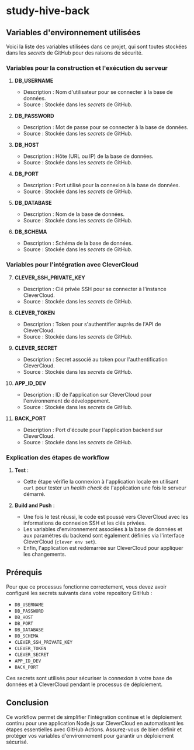 # study-hive-back

## Variables d'environnement utilisées

Voici la liste des variables utilisées dans ce projet, qui sont toutes stockées dans les *secrets* de GitHub pour des raisons de sécurité.

### Variables pour la construction et l'exécution du serveur

1. **DB_USERNAME**  
   - Description : Nom d'utilisateur pour se connecter à la base de données.  
   - Source : Stockée dans les *secrets* de GitHub.

2. **DB_PASSWORD**  
   - Description : Mot de passe pour se connecter à la base de données.  
   - Source : Stockée dans les *secrets* de GitHub.

3. **DB_HOST**  
   - Description : Hôte (URL ou IP) de la base de données.  
   - Source : Stockée dans les *secrets* de GitHub.

4. **DB_PORT**  
   - Description : Port utilisé pour la connexion à la base de données.  
   - Source : Stockée dans les *secrets* de GitHub.

5. **DB_DATABASE**  
   - Description : Nom de la base de données.  
   - Source : Stockée dans les *secrets* de GitHub.

6. **DB_SCHEMA**  
   - Description : Schéma de la base de données.  
   - Source : Stockée dans les *secrets* de GitHub.

### Variables pour l'intégration avec CleverCloud

7. **CLEVER_SSH_PRIVATE_KEY**  
   - Description : Clé privée SSH pour se connecter à l'instance CleverCloud.  
   - Source : Stockée dans les *secrets* de GitHub.

8. **CLEVER_TOKEN**  
   - Description : Token pour s'authentifier auprès de l'API de CleverCloud.  
   - Source : Stockée dans les *secrets* de GitHub.

9. **CLEVER_SECRET**  
   - Description : Secret associé au token pour l'authentification CleverCloud.  
   - Source : Stockée dans les *secrets* de GitHub.

10. **APP_ID_DEV**  
    - Description : ID de l'application sur CleverCloud pour l'environnement de développement.  
    - Source : Stockée dans les *secrets* de GitHub.

11. **BACK_PORT**  
    - Description : Port d'écoute pour l'application backend sur CleverCloud.  
    - Source : Stockée dans les *secrets* de GitHub.

### Explication des étapes de workflow

1. **Test** : 
   - Cette étape vérifie la connexion à l'application locale en utilisant `curl` pour tester un *health check* de l'application une fois le serveur démarré.
   
2. **Build and Push** : 
   - Une fois le test réussi, le code est poussé vers CleverCloud avec les informations de connexion SSH et les clés privées.
   - Les variables d'environnement associées à la base de données et aux paramètres du backend sont également définies via l'interface CleverCloud (`clever env set`).
   - Enfin, l'application est redémarrée sur CleverCloud pour appliquer les changements.

## Prérequis

Pour que ce processus fonctionne correctement, vous devez avoir configuré les secrets suivants dans votre repository GitHub :

- `DB_USERNAME`
- `DB_PASSWORD`
- `DB_HOST`
- `DB_PORT`
- `DB_DATABASE`
- `DB_SCHEMA`
- `CLEVER_SSH_PRIVATE_KEY`
- `CLEVER_TOKEN`
- `CLEVER_SECRET`
- `APP_ID_DEV`
- `BACK_PORT`

Ces secrets sont utilisés pour sécuriser la connexion à votre base de données et à CleverCloud pendant le processus de déploiement.

## Conclusion

Ce workflow permet de simplifier l'intégration continue et le déploiement continu pour une application Node.js sur CleverCloud en automatisant les étapes essentielles avec GitHub Actions. Assurez-vous de bien définir et protéger vos variables d'environnement pour garantir un déploiement sécurisé.
